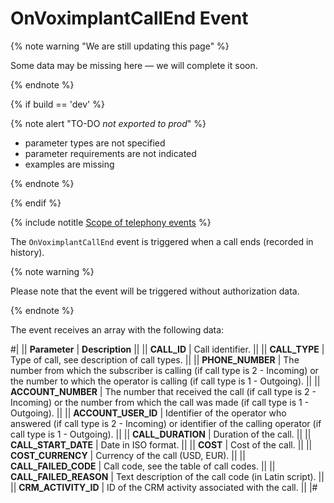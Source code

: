 # OnVoximplantCallEnd Event

{% note warning "We are still updating this page" %}

Some data may be missing here — we will complete it soon.

{% endnote %}

{% if build == 'dev' %}

{% note alert "TO-DO _not exported to prod_" %}

- parameter types are not specified
- parameter requirements are not indicated
- examples are missing

{% endnote %}

{% endif %}

{% include notitle [Scope of telephony events](../../_includes/scope-telephony-events.md) %}

The `OnVoximplantCallEnd` event is triggered when a call ends (recorded in history).

{% note warning %}

Please note that the event will be triggered without authorization data.

{% endnote %}

The event receives an array with the following data:

#|
|| **Parameter** | **Description** ||
|| **CALL_ID** | Call identifier. ||
|| **CALL_TYPE** | Type of call, see description of call types. ||
|| **PHONE_NUMBER** | The number from which the subscriber is calling (if call type is 2 - Incoming) or the number to which the operator is calling (if call type is 1 - Outgoing). ||
|| **ACCOUNT_NUMBER** | The number that received the call (if call type is 2 - Incoming) or the number from which the call was made (if call type is 1 - Outgoing). ||
|| **ACCOUNT_USER_ID** | Identifier of the operator who answered (if call type is 2 - Incoming) or identifier of the calling operator (if call type is 1 - Outgoing). ||
|| **CALL_DURATION** | Duration of the call. ||
|| **CALL_START_DATE** | Date in ISO format. ||
|| **COST** | Cost of the call. ||
|| **COST_CURRENCY** | Currency of the call (USD, EUR). ||
|| **CALL_FAILED_CODE** | Call code, see the table of call codes. ||
|| **CALL_FAILED_REASON** | Text description of the call code (in Latin script). ||
|| **CRM_ACTIVITY_ID** | ID of the CRM activity associated with the call. ||
|#